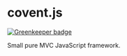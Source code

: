 covent.js
=========

[![Greenkeeper badge](https://badges.greenkeeper.io/lucianlature/covent.js.svg)](https://greenkeeper.io/)

Small pure MVC JavaScript framework.
